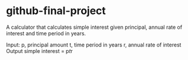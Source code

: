 # github-final-project

A calculator that calculates simple interest given principal, annual rate of interest and time period in years.

  Input:
     p, principal amount
     t, time period in years
     r, annual rate of interest
  Output
     simple interest = p*t*r
